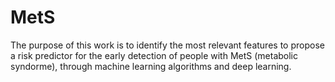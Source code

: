# MetS

The purpose of this work is to identify the most relevant features to propose a risk predictor for the early detection of people with MetS (metabolic syndorme), through machine learning algorithms and deep learning.
